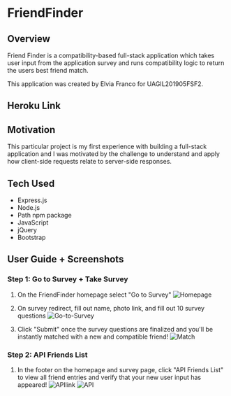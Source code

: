 # FriendFinder

## Overview

Friend Finder is a compatibility-based full-stack application which takes user input from the application survey and runs compatibility logic to return the users best friend match.

This application was created by Elvia Franco for UAGIL201905FSF2. 

## Heroku Link


## Motivation 
This particular project is my first experience with building a full-stack application and I was motivated by the challenge to understand and apply how client-side requests relate to server-side responses. 

## Tech Used
* Express.js
* Node.js
* Path npm package
* JavaScript
* jQuery
* Bootstrap 

## User Guide + Screenshots

### Step 1: Go to Survey + Take Survey 

1. On the FriendFinder homepage select "Go to Survey" 
![Homepage](https://drive.google.com/uc?export=view&id=15XEUO-tv6RXSZLvyUcpKsSs_aq4-SgAe)

2. On survey redirect, fill out name, photo link, and fill out 10 survey questions 
![Go-to-Survey](https://drive.google.com/uc?export=view&id=1JiXkph66G7O8dVnISRuiU3A4IUw-PgVV)

3. Click "Submit" once the survey questions are finalized and you'll be instantly matched with a new and compatible friend! 
![Match](https://drive.google.com/uc?export=view&id=10ohT3WQ9kkuRVKJGtIwdetJO4fIT_PgQ)

### Step 2: API Friends List
1. In the footer on the homepage and survey page, click "API Friends List" to view all friend entries and verify that your new user input has appeared!
![APIlink](https://drive.google.com/uc?export=view&id=1CEpEoOCLCLnq-u9NPDV6VrWpZ2j_Z87i)
![API](https://drive.google.com/uc?export=view&id=1QE-seIIS09gL6Q9p9jRc9MSGQ1-JW_ox)


